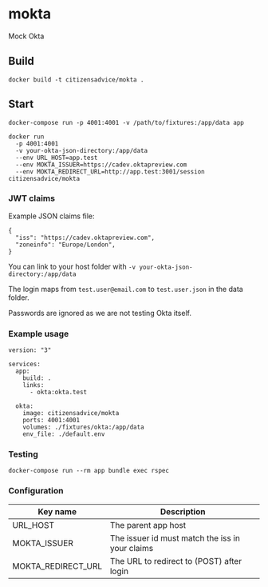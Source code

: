 # mokta
Mock Okta

## Build

`docker build -t citizensadvice/mokta .`

## Start

```
docker-compose run -p 4001:4001 -v /path/to/fixtures:/app/data app
```

```
docker run
  -p 4001:4001
  -v your-okta-json-directory:/app/data
  --env URL_HOST=app.test
  --env MOKTA_ISSUER=https://cadev.oktapreview.com
  --env MOKTA_REDIRECT_URL=http://app.test:3001/session
citizensadvice/mokta
```

### JWT claims

Example JSON claims file:

```
{
  "iss": "https://cadev.oktapreview.com",
  "zoneinfo": "Europe/London",
}
```

You can link to your host folder with `-v your-okta-json-directory:/app/data`

The login maps from `test.user@email.com` to `test.user.json` in the data folder.

Passwords are ignored as we are not testing Okta itself.

### Example usage

```
version: "3"

services:
  app:
    build: .
    links:
      - okta:okta.test

  okta:
    image: citizensadvice/mokta
    ports: 4001:4001
    volumes: ./fixtures/okta:/app/data
    env_file: ./default.env
```

### Testing

```
docker-compose run --rm app bundle exec rspec
```

### Configuration

| Key name | Description |
|---|---|
| URL_HOST | The parent app host
| MOKTA_ISSUER | The issuer id must match the iss in your claims
| MOKTA_REDIRECT_URL | The URL to redirect to (POST) after login